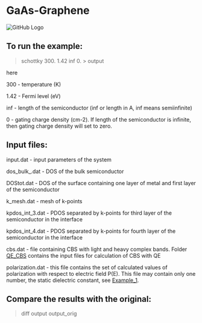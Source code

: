 # GaAs-Graphene

![GitHub Logo](https://github.com/Dmitry-Skachkov/SB/blob/main/Docs/SB_geometry_1.jpg)

## To run the example:
> schottky 300. 1.42 inf 0. > output

here

300 - temperature (K)

1.42 - Fermi level (eV)

inf - length of the semiconductor (inf or length in A, inf means semiinfinite)

0 - gating charge density (cm-2). If length of the semiconductor is infinite, then gating charge density will set to zero.

## Input files:

input.dat - input parameters of the system

dos_bulk_.dat - DOS of the bulk semiconductor

DOStot.dat - DOS of the surface containing one layer of metal and first layer of the semiconductor

k_mesh.dat - mesh of k-points

kpdos_int_3.dat - PDOS separated by k-points for third layer of the semiconductor in the interface

kpdos_int_4.dat - PDOS separated by k-points for fourth layer of the semiconductor in the interface

cbs.dat - file containing CBS with light and heavy complex bands. Folder [QE_CBS](QE_CBS) contains the input files for calculation of CBS with QE

polarization.dat - this file contains the set of calculated values of polarization with respect to electric field P(E). This file may contain only one number, the static dielectric constant, see [Example_1](https://github.com/Dmitry-Skachkov/SB/tree/main/Examples/Example_1).   

## Compare the results with the original:
> diff output output_orig

